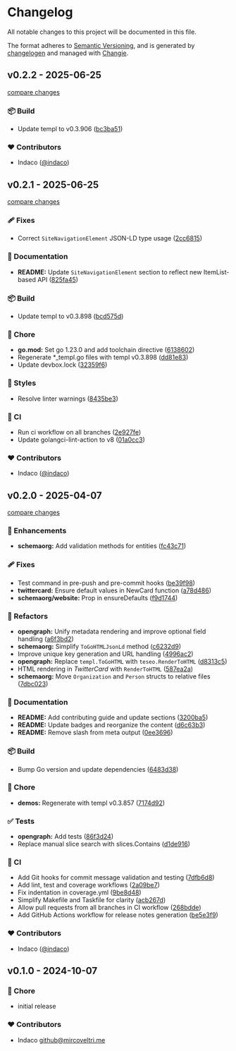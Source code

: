 # Changelog

All notable changes to this project will be documented in this file.

The format adheres to [Semantic Versioning](https://semver.org/spec/v2.0.0.html),
and is generated by [changelogen](https://github.com/unjs/changelogen) and managed with [Changie](https://github.com/miniscruff/changie).

## v0.2.2 - 2025-06-25

[compare changes](https://github.com/indaco/teseo/compare/v0.2.1...v0.2.2)

### 📦 Build

- Update templ to v0.3.906 ([bc3ba51](https://github.com/indaco/teseo/commit/bc3ba51))

### ❤️ Contributors

- Indaco ([@indaco](https://github.com/indaco))

## v0.2.1 - 2025-06-25

[compare changes](https://github.com/indaco/teseo/compare/v0.2.0...v0.2.1)

### 🩹 Fixes

- Correct `SiteNavigationElement` JSON-LD type usage ([2cc6815](https://github.com/indaco/teseo/commit/2cc6815))

### 📖 Documentation

- **README:** Update `SiteNavigationElement` section to reflect new ItemList-based API ([825fa45](https://github.com/indaco/teseo/commit/825fa45))

### 📦 Build

- Update templ to v0.3.898 ([bcd575d](https://github.com/indaco/teseo/commit/bcd575d))

### 🏡 Chore

- **go.mod:** Set go 1.23.0 and add toolchain directive ([6138602](https://github.com/indaco/teseo/commit/6138602))
- Regenerate *_templ.go files with templ v0.3.898 ([dd81e83](https://github.com/indaco/teseo/commit/dd81e83))
- Update devbox.lock ([32359f6](https://github.com/indaco/teseo/commit/32359f6))

### 🎨 Styles

- Resolve linter warnings ([8435be3](https://github.com/indaco/teseo/commit/8435be3))

### 🤖 CI

- Run ci workflow on all branches ([2e927fe](https://github.com/indaco/teseo/commit/2e927fe))
- Update golangci-lint-action to v8 ([01a0cc3](https://github.com/indaco/teseo/commit/01a0cc3))

### ❤️ Contributors

- Indaco ([@indaco](https://github.com/indaco))

## v0.2.0 - 2025-04-07

[compare changes](https://github.com/indaco/teseo/compare/v0.1.0...v0.2.0)

### 🚀 Enhancements

- **schemaorg:** Add validation methods for entities ([fc43c71](https://github.com/indaco/teseo/commit/fc43c71))

### 🩹 Fixes

- Test command in pre-push and pre-commit hooks ([be39f98](https://github.com/indaco/teseo/commit/be39f98))
- **twittercard:** Ensure default values in NewCard function ([a78d486](https://github.com/indaco/teseo/commit/a78d486))
- **schemaorg/website:** Prop in ensureDefaults ([f9d1744](https://github.com/indaco/teseo/commit/f9d1744))

### 💅 Refactors

- **opengraph:** Unify metadata rendering and improve optional field handling ([a6f3bd2](https://github.com/indaco/teseo/commit/a6f3bd2))
- **schemaorg:** Simplify `ToGoHTMLJsonLd` method ([c6232d9](https://github.com/indaco/teseo/commit/c6232d9))
- Improve unique key generation and URL handling ([4996ac2](https://github.com/indaco/teseo/commit/4996ac2))
- **opengraph:** Replace `templ.ToGoHTML` with `teseo.RenderToHTML` ([d8313c5](https://github.com/indaco/teseo/commit/d8313c5))
- HTML rendering in _TwitterCard_ with `RenderToHTML` ([587ea2a](https://github.com/indaco/teseo/commit/587ea2a))
- **schemaorg:** Move `Organization` and `Person` structs to relative files ([7dbc023](https://github.com/indaco/teseo/commit/7dbc023))

### 📖 Documentation

- **README:** Add contributing guide and update sections ([3200ba5](https://github.com/indaco/teseo/commit/3200ba5))
- **README:** Update  badges and reorganize the content ([d6c63b3](https://github.com/indaco/teseo/commit/d6c63b3))
- **README:** Remove  slash from meta output ([0ee3696](https://github.com/indaco/teseo/commit/0ee3696))

### 📦 Build

- Bump Go version and update dependencies ([6483d38](https://github.com/indaco/teseo/commit/6483d38))

### 🏡 Chore

- **demos:** Regenerate with templ v0.3.857 ([7174d92](https://github.com/indaco/teseo/commit/7174d92))

### ✅ Tests

- **opengraph:** Add tests ([86f3d24](https://github.com/indaco/teseo/commit/86f3d24))
- Replace manual slice search with slices.Contains ([d1de916](https://github.com/indaco/teseo/commit/d1de916))

### 🤖 CI

- Add Git hooks for commit message validation and testing ([7dfb6d8](https://github.com/indaco/teseo/commit/7dfb6d8))
- Add lint, test and coverage workflows ([2a09be7](https://github.com/indaco/teseo/commit/2a09be7))
- Fix indentation in coverage.yml ([9be8d48](https://github.com/indaco/teseo/commit/9be8d48))
- Simplify Makefile and Taskfile for clarity ([acb267d](https://github.com/indaco/teseo/commit/acb267d))
- Allow pull requests from all branches in CI workflow ([268bdde](https://github.com/indaco/teseo/commit/268bdde))
- Add GitHub Actions workflow for release notes generation ([be5e3f9](https://github.com/indaco/teseo/commit/be5e3f9))

### ❤️ Contributors

- Indaco ([@indaco](https://github.com/indaco))

## v0.1.0 - 2024-10-07

### 🏡 Chore

- initial release

### ❤️ Contributors

- Indaco <github@mircoveltri.me>
